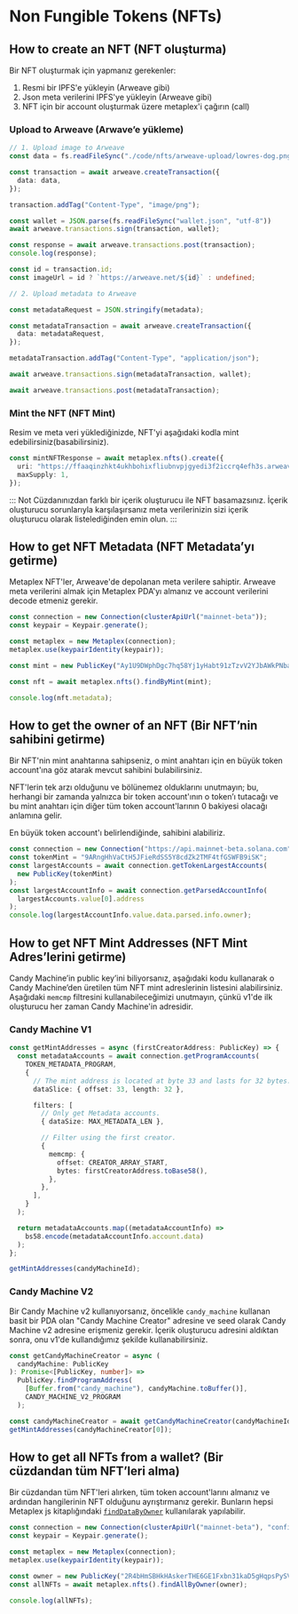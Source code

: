 # Non Fungible Tokens (NFTs)

## How to create an NFT (NFT oluşturma)

Bir NFT oluşturmak için yapmanız gerekenler:

1. Resmi bir IPFS'e yükleyin (Arweave gibi)
2. Json meta verilerini IPFS'ye yükleyin (Arweave gibi)
3. NFT için bir account oluşturmak üzere metaplex'i çağırın (call)

### Upload to Arweave (Arwave’e yükleme)

```ts
// 1. Upload image to Arweave
const data = fs.readFileSync("./code/nfts/arweave-upload/lowres-dog.png");

const transaction = await arweave.createTransaction({
  data: data,
});

transaction.addTag("Content-Type", "image/png");

const wallet = JSON.parse(fs.readFileSync("wallet.json", "utf-8"))
await arweave.transactions.sign(transaction, wallet);

const response = await arweave.transactions.post(transaction);
console.log(response);

const id = transaction.id;
const imageUrl = id ? `https://arweave.net/${id}` : undefined;

// 2. Upload metadata to Arweave

const metadataRequest = JSON.stringify(metadata);

const metadataTransaction = await arweave.createTransaction({
  data: metadataRequest,
});

metadataTransaction.addTag("Content-Type", "application/json");

await arweave.transactions.sign(metadataTransaction, wallet);

await arweave.transactions.post(metadataTransaction);

```

### Mint the NFT (NFT Mint)
Resim ve meta veri yüklediğinizde, NFT'yi aşağıdaki kodla mint edebilirsiniz(basabilirsiniz).

```ts
const mintNFTResponse = await metaplex.nfts().create({
  uri: "https://ffaaqinzhkt4ukhbohixfliubnvpjgyedi3f2iccrq4efh3s.arweave.net/KUAIIbk6p8oo4XHRcq0U__C2r0mwQaNl0gQow4Qp9yk",
  maxSupply: 1,
});
```

::: Not
Cüzdanınızdan farklı bir içerik oluşturucu ile NFT basamazsınız. İçerik oluşturucu sorunlarıyla karşılaşırsanız meta verilerinizin sizi içerik oluşturucu olarak listelediğinden emin olun.
:::

## How to get NFT Metadata (NFT Metadata’yı getirme)

Metaplex NFT'ler, Arweave'de depolanan meta verilere sahiptir. Arweave meta verilerini almak için Metaplex PDA'yı almanız ve account verilerini decode etmeniz gerekir.

```ts
const connection = new Connection(clusterApiUrl("mainnet-beta"));
const keypair = Keypair.generate();

const metaplex = new Metaplex(connection);
metaplex.use(keypairIdentity(keypair));

const mint = new PublicKey("Ay1U9DWphDgc7hq58Yj1yHabt91zTzvV2YJbAWkPNbaK");

const nft = await metaplex.nfts().findByMint(mint);

console.log(nft.metadata);

```

## How to get the owner of an NFT (Bir NFT’nin sahibini getirme)

Bir NFT'nin mint anahtarına sahipseniz, o mint anahtarı için en büyük token account'ına göz atarak mevcut sahibini bulabilirsiniz.

NFT'lerin tek arzı olduğunu ve bölünemez olduklarını unutmayın; bu, herhangi bir zamanda yalnızca bir token account'ının o token’ı tutacağı ve bu mint anahtarı için diğer tüm token account'larının 0 bakiyesi olacağı anlamına gelir.

En büyük token account'ı belirlendiğinde, sahibini alabiliriz.

```ts
const connection = new Connection("https://api.mainnet-beta.solana.com");
const tokenMint = "9ARngHhVaCtH5JFieRdSS5Y8cdZk2TMF4tfGSWFB9iSK";
const largestAccounts = await connection.getTokenLargestAccounts(
  new PublicKey(tokenMint)
);
const largestAccountInfo = await connection.getParsedAccountInfo(
  largestAccounts.value[0].address
);
console.log(largestAccountInfo.value.data.parsed.info.owner);
```

## How to get NFT Mint Addresses (NFT Mint Adres’lerini getirme)

Candy Machine’in public key’ini biliyorsanız, aşağıdaki kodu kullanarak o Candy Machine’den üretilen tüm NFT mint adreslerinin listesini alabilirsiniz. Aşağıdaki `memcmp` filtresini kullanabileceğimizi unutmayın, çünkü v1'de ilk oluşturucu her zaman Candy Machine'in adresidir.

### Candy Machine V1

```ts
const getMintAddresses = async (firstCreatorAddress: PublicKey) => {
  const metadataAccounts = await connection.getProgramAccounts(
    TOKEN_METADATA_PROGRAM,
    {
      // The mint address is located at byte 33 and lasts for 32 bytes.
      dataSlice: { offset: 33, length: 32 },

      filters: [
        // Only get Metadata accounts.
        { dataSize: MAX_METADATA_LEN },

        // Filter using the first creator.
        {
          memcmp: {
            offset: CREATOR_ARRAY_START,
            bytes: firstCreatorAddress.toBase58(),
          },
        },
      ],
    }
  );

  return metadataAccounts.map((metadataAccountInfo) =>
    bs58.encode(metadataAccountInfo.account.data)
  );
};

getMintAddresses(candyMachineId);

```

### Candy Machine V2

Bir Candy Machine v2 kullanıyorsanız, öncelikle `candy_machine` kullanan basit bir PDA olan "Candy Machine Creator" adresine ve seed olarak Candy Machine v2 adresine erişmeniz gerekir. İçerik oluşturucu adresini aldıktan sonra, onu v1'de kullandığımız şekilde kullanabilirsiniz.

```ts
const getCandyMachineCreator = async (
  candyMachine: PublicKey
): Promise<[PublicKey, number]> =>
  PublicKey.findProgramAddress(
    [Buffer.from("candy_machine"), candyMachine.toBuffer()],
    CANDY_MACHINE_V2_PROGRAM
  );

const candyMachineCreator = await getCandyMachineCreator(candyMachineId);
getMintAddresses(candyMachineCreator[0]);

```

## How to get all NFTs from a wallet? (Bir cüzdandan tüm NFT’leri alma)
Bir cüzdandan tüm NFT'leri alırken, tüm token account'larını almanız ve ardından hangilerinin NFT olduğunu ayrıştırmanız gerekir. Bunların hepsi Metaplex js kitaplığındaki [`findDataByOwner`](https://github.com/metaplex-foundation/js/blob/248b61baf89a69b88f9a461e32b1cbd54a9b0a18/src/programs/metadata/accounts/Metadata.ts#L220-L236) kullanılarak yapılabilir.

```ts
const connection = new Connection(clusterApiUrl("mainnet-beta"), "confirmed");
const keypair = Keypair.generate();

const metaplex = new Metaplex(connection);
metaplex.use(keypairIdentity(keypair));

const owner = new PublicKey("2R4bHmSBHkHAskerTHE6GE1Fxbn31kaD5gHqpsPySVd7");
const allNFTs = await metaplex.nfts().findAllByOwner(owner);

console.log(allNFTs);
```
